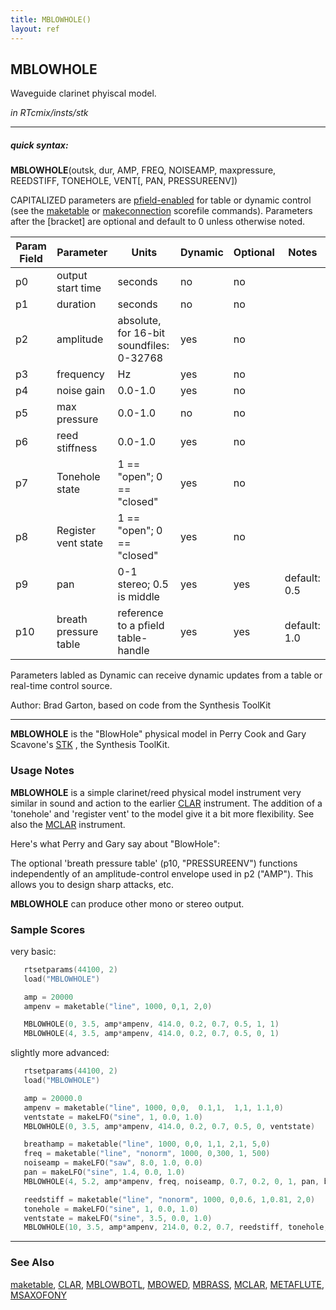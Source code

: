 ```yaml
---
title: MBLOWHOLE()
layout: ref
---
```


## MBLOWHOLE

Waveguide clarinet phyiscal model.

*in RTcmix/insts/stk*  
  

-----

##### quick syntax:

**MBLOWHOLE**(outsk, dur, AMP, FREQ, NOISEAMP, maxpressure, REEDSTIFF,
TONEHOLE, VENT\[, PAN, PRESSUREENV\])

CAPITALIZED parameters are [pfield-enabled](pfield-enabled.html) for
table or dynamic control (see the
[maketable](../scorefile/maketable.html) or
[makeconnection](../scorefile/makeconnection.html) scorefile
commands). Parameters after the \[bracket\] are optional and default to
0 unless otherwise noted.

Param Field	| Parameter | Units | Dynamic | Optional | Notes
----------- | --------- | ----- | -------- | --------- | ---------
p0 | output start time | seconds | no | no | 
p1 | duration | seconds | no | no | 
p2 | amplitude | absolute, for 16-bit soundfiles: 0-32768 | yes | no | 
p3 | frequency | Hz | yes | no | 
p4 | noise gain | 0.0-1.0 | yes | no | 
p5 | max pressure | 0.0-1.0 | no | no | 
p6 | reed stiffness | 0.0-1.0 | yes | no | 
p7 | Tonehole state | 1 == "open"; 0 == "closed" | yes | no | 
p8 | Register vent state | 1 == "open"; 0 == "closed" | yes | no | 
p9 | pan | 0-1 stereo; 0.5 is middle | yes | yes | default: 0.5 | 
p10 | breath pressure table | reference to a pfield table-handle | yes | yes | default: 1.0 | 

Parameters labled as Dynamic can receive dynamic updates from a table or real-time control source.

Author:  Brad Garton, based on code from the Synthesis ToolKit

  

-----

  
**MBLOWHOLE** is the "BlowHole" physical model in Perry Cook and Gary
Scavone's [STK](http://www.cs.princeton.edu/~prc/NewWork.php#STK) , the
Synthesis ToolKit.

### Usage Notes

**MBLOWHOLE** is a simple clarinet/reed physical model instrument very
similar in sound and action to the earlier [CLAR](CLAR.html) instrument.
The addition of a 'tonehole' and 'register vent' to the model give it a
bit more flexibility. See also the [MCLAR](MCLAR.html) instrument.

Here's what Perry and Gary say about "BlowHole":

The optional 'breath pressure table' (p10, "PRESSUREENV") functions
independently of an amplitude-control envelope used in p2 ("AMP"). This
allows you to design sharp attacks, etc.

**MBLOWHOLE** can produce other mono or stereo output.

### Sample Scores

very basic:

```cpp
   rtsetparams(44100, 2)
   load("MBLOWHOLE")

   amp = 20000
   ampenv = maketable("line", 1000, 0,1, 2,0)

   MBLOWHOLE(0, 3.5, amp*ampenv, 414.0, 0.2, 0.7, 0.5, 1, 1)
   MBLOWHOLE(4, 3.5, amp*ampenv, 414.0, 0.2, 0.7, 0.5, 0, 1)
```

  
  
slightly more advanced:

```cpp
   rtsetparams(44100, 2)
   load("MBLOWHOLE")

   amp = 20000.0
   ampenv = maketable("line", 1000, 0,0,  0.1,1,  1,1, 1.1,0)
   ventstate = makeLFO("sine", 1, 0.0, 1.0)
   MBLOWHOLE(0, 3.5, amp*ampenv, 414.0, 0.2, 0.7, 0.5, 0, ventstate)

   breathamp = maketable("line", 1000, 0,0, 1,1, 2,1, 5,0)
   freq = maketable("line", "nonorm", 1000, 0,300, 1, 500)
   noiseamp = makeLFO("saw", 8.0, 1.0, 0.0)
   pan = makeLFO("sine", 1.4, 0.0, 1.0)
   MBLOWHOLE(4, 5.2, amp*ampenv, freq, noiseamp, 0.7, 0.2, 0, 1, pan, breathamp)

   reedstiff = maketable("line", "nonorm", 1000, 0,0.6, 1,0.81, 2,0)
   tonehole = makeLFO("sine", 1, 0.0, 1.0)
   ventstate = makeLFO("sine", 3.5, 0.0, 1.0)
   MBLOWHOLE(10, 3.5, amp*ampenv, 214.0, 0.2, 0.7, reedstiff, tonehole, ventstate)
```

  

-----

### See Also

[maketable](../scorefile/maketable.html), [CLAR](CLAR.html),
[MBLOWBOTL](MBLOWBOTL.html), [MBOWED](MBOWED.html),
[MBRASS](MBRASS.html), [MCLAR](MCLAR.html), [METAFLUTE](METAFLUTE.html),
[MSAXOFONY](MSAXOFONY.html)
